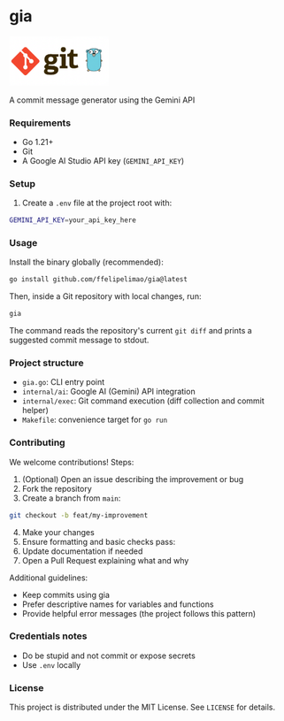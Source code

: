 <p align="center">
    <h1>gia</h1>
  <img src="image/logo.png" alt="gia logo" width="180" />
</p>

A commit message generator using the Gemini API

### Requirements
- Go 1.21+
- Git
- A Google AI Studio API key (`GEMINI_API_KEY`)

### Setup
1. Create a `.env` file at the project root with:
```bash
GEMINI_API_KEY=your_api_key_here
```

### Usage
Install the binary globally (recommended):
```bash
go install github.com/ffelipelimao/gia@latest
```

Then, inside a Git repository with local changes, run:
```bash
gia
```

The command reads the repository's current `git diff` and prints a suggested commit message to stdout.

### Project structure
- `gia.go`: CLI entry point
- `internal/ai`: Google AI (Gemini) API integration
- `internal/exec`: Git command execution (diff collection and commit helper)
- `Makefile`: convenience target for `go run`

### Contributing
We welcome contributions! Steps:
1. (Optional) Open an issue describing the improvement or bug
2. Fork the repository
3. Create a branch from `main`:
```bash
git checkout -b feat/my-improvement
```
4. Make your changes
5. Ensure formatting and basic checks pass:
6. Update documentation if needed
7. Open a Pull Request explaining what and why

Additional guidelines:
- Keep commits using gia
- Prefer descriptive names for variables and functions
- Provide helpful error messages (the project follows this pattern)

### Credentials notes
- Do be stupid and not commit or expose secrets
- Use `.env` locally

### License
This project is distributed under the MIT License. See `LICENSE` for details.


